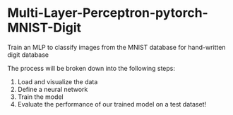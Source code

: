 # Multi-Layer-Perceptron-pytorch-MNIST-Digit
Train an MLP to classify images from the MNIST database for hand-written digit database

The process will be broken down into the following steps:

1. Load and visualize the data
2. Define a neural network
3. Train the model
4. Evaluate the performance of our trained model on a test dataset!
